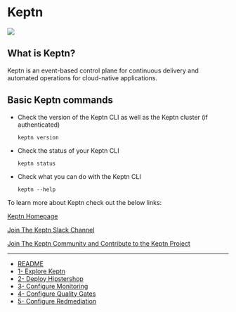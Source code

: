 
# Keptn
![](https://keptn.sh/images/logo.svg)
## What is Keptn?

Keptn is an event-based control plane for continuous delivery and automated operations for cloud-native applications.

## Basic Keptn commands
- Check the version of the Keptn CLI as well as the Keptn cluster (if authenticated)

  ```
  keptn version
  ```

- Check the status of your Keptn CLI

  ```
  keptn status
  ```

- Check what you can do with the Keptn CLI

  ```
  keptn --help
  ```

To learn more about Keptn check out the below links:

[Keptn Homepage](https://keptn.sh/)

[Join The Keptn Slack Channel](https://slack.keptn.sh/)

[Join The Keptn Community and Contribute to the Keptn Project](https://github.com/keptn/community)

---
- [README](./README.md)
- [1- Explore Keptn](./0-explore-keptn.md)
- [2- Deploy Hipstershop](./1-deploy-hipstershop.md)
- [3- Configure Monitoring](./2-configure-monitoring.md)
- [4- Configure Quality Gates](./3-quality-gates.md)
- [5- Configure Redmediation](./4-remediation.md)
